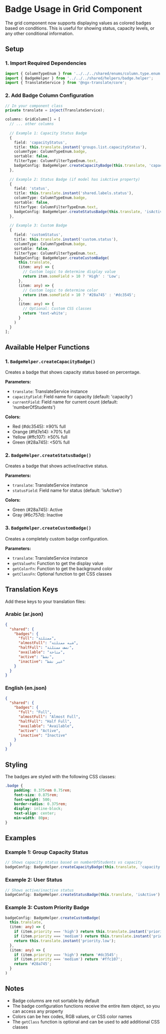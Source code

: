 # Badge Usage in Grid Component

The grid component now supports displaying values as colored badges based on conditions. This is useful for showing status, capacity levels, or any other conditional information.

## Setup

### 1. Import Required Dependencies

```typescript
import { ColumnTypeEnum } from '../../../shared/enums/column.type.enum';
import { BadgeHelper } from '../../../shared/helpers/badge.helper';
import { TranslateService } from '@ngx-translate/core';
```

### 2. Add Badge Column Configuration

```typescript
// In your component class
private translate = inject(TranslateService);

columns: GridColumn[] = [
  // ... other columns
  
  // Example 1: Capacity Status Badge
  { 
    field: 'capacityStatus', 
    title: this.translate.instant('groups.list.capacityStatus'), 
    columnType: ColumnTypeEnum.badge, 
    sortable: false, 
    filterType: ColumnFilterTypeEnum.text,
    badgeConfig: BadgeHelper.createCapacityBadge(this.translate, 'capacity', 'numberOfStudents')
  },
  
  // Example 2: Status Badge (if model has isActive property)
  { 
    field: 'status', 
    title: this.translate.instant('shared.labels.status'), 
    columnType: ColumnTypeEnum.badge, 
    sortable: false, 
    filterType: ColumnFilterTypeEnum.text,
    badgeConfig: BadgeHelper.createStatusBadge(this.translate, 'isActive')
  },
  
  // Example 3: Custom Badge
  { 
    field: 'customStatus', 
    title: this.translate.instant('custom.status'), 
    columnType: ColumnTypeEnum.badge, 
    sortable: false, 
    filterType: ColumnFilterTypeEnum.text,
    badgeConfig: BadgeHelper.createCustomBadge(
      this.translate,
      (item: any) => {
        // Custom logic to determine display value
        return item.someField > 10 ? 'High' : 'Low';
      },
      (item: any) => {
        // Custom logic to determine color
        return item.someField > 10 ? '#28a745' : '#dc3545';
      },
      (item: any) => {
        // Optional: Custom CSS classes
        return 'text-white';
      }
    )
  }
];
```

## Available Helper Functions

### 1. `BadgeHelper.createCapacityBadge()`

Creates a badge that shows capacity status based on percentage.

**Parameters:**
- `translate`: TranslateService instance
- `capacityField`: Field name for capacity (default: 'capacity')
- `currentField`: Field name for current count (default: 'numberOfStudents')

**Colors:**
- Red (#dc3545): ≥90% full
- Orange (#fd7e14): ≥70% full
- Yellow (#ffc107): ≥50% full
- Green (#28a745): <50% full

### 2. `BadgeHelper.createStatusBadge()`

Creates a badge that shows active/inactive status.

**Parameters:**
- `translate`: TranslateService instance
- `statusField`: Field name for status (default: 'isActive')

**Colors:**
- Green (#28a745): Active
- Gray (#6c757d): Inactive

### 3. `BadgeHelper.createCustomBadge()`

Creates a completely custom badge configuration.

**Parameters:**
- `translate`: TranslateService instance
- `getValueFn`: Function to get the display value
- `getColorFn`: Function to get the background color
- `getClassFn`: Optional function to get CSS classes

## Translation Keys

Add these keys to your translation files:

### Arabic (ar.json)
```json
{
  "shared": {
    "badges": {
      "full": "ممتلئة",
      "almostFull": "شبه ممتلئة",
      "halfFull": "نصف ممتلئة",
      "available": "متاحة",
      "active": "نشط",
      "inactive": "غير نشط"
    }
  }
}
```

### English (en.json)
```json
{
  "shared": {
    "badges": {
      "full": "Full",
      "almostFull": "Almost Full",
      "halfFull": "Half Full",
      "available": "Available",
      "active": "Active",
      "inactive": "Inactive"
    }
  }
}
```

## Styling

The badges are styled with the following CSS classes:

```scss
.badge {
    padding: 0.375rem 0.75rem;
    font-size: 0.875rem;
    font-weight: 500;
    border-radius: 0.375rem;
    display: inline-block;
    text-align: center;
    min-width: 80px;
}
```

## Examples

### Example 1: Group Capacity Status
```typescript
// Shows capacity status based on numberOfStudents vs capacity
badgeConfig: BadgeHelper.createCapacityBadge(this.translate, 'capacity', 'numberOfStudents')
```

### Example 2: User Status
```typescript
// Shows active/inactive status
badgeConfig: BadgeHelper.createStatusBadge(this.translate, 'isActive')
```

### Example 3: Custom Priority Badge
```typescript
badgeConfig: BadgeHelper.createCustomBadge(
  this.translate,
  (item: any) => {
    if (item.priority === 'high') return this.translate.instant('priority.high');
    if (item.priority === 'medium') return this.translate.instant('priority.medium');
    return this.translate.instant('priority.low');
  },
  (item: any) => {
    if (item.priority === 'high') return '#dc3545';
    if (item.priority === 'medium') return '#ffc107';
    return '#28a745';
  }
)
```

## Notes

- Badge columns are not sortable by default
- The badge configuration functions receive the entire item object, so you can access any property
- Colors can be hex codes, RGB values, or CSS color names
- The `getClass` function is optional and can be used to add additional CSS classes 